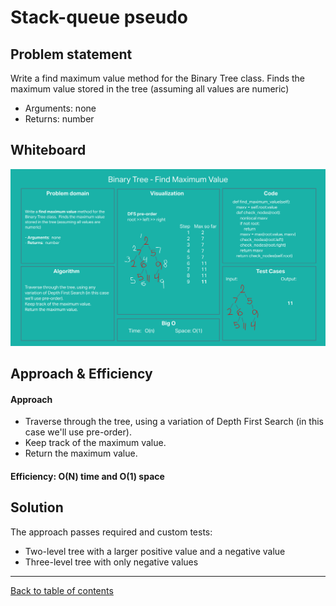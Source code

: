 # Stack-queue pseudo

## Problem statement

Write a find maximum value method for the Binary Tree class.  Finds the maximum value stored in the tree (assuming all values are numeric)

- Arguments: none
- Returns: number

## Whiteboard
![Whiteboard solution](./treeMax.png)

## Approach & Efficiency
#### Approach
- Traverse through the tree, using a variation of Depth First Search (in this case we'll use pre-order).
- Keep track of the maximum value.
- Return the maximum value.

#### Efficiency: O(N) time and O(1) space

## Solution
The approach passes required and custom tests:
- Two-level tree with a larger positive value and a negative value
- Three-level tree with only negative values

---

[Back to table of contents](../../README.md)
